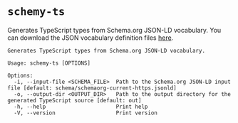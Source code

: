 # `schemy-ts`

Generates TypeScript types from Schema.org JSON-LD vocabulary. You can download the JSON vocabulary definition files [here](https://schema.org/docs/developers.html#defs).

```
Generates TypeScript types from Schema.org JSON-LD vocabulary.

Usage: schemy-ts [OPTIONS]

Options:
  -i, --input-file <SCHEMA_FILE>  Path to the Schema.org JSON-LD input file [default: schema/schemaorg-current-https.jsonld]
  -o, --output-dir <OUTPUT_DIR>   Path to the output directory for the generated TypeScript source [default: out]
  -h, --help                      Print help
  -V, --version                   Print version
```
